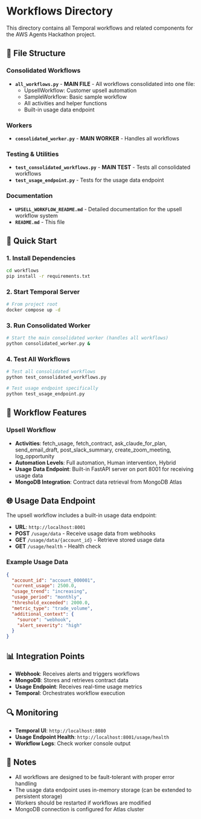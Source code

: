 # Workflows Directory

This directory contains all Temporal workflows and related components for the AWS Agents Hackathon project.

## 📁 File Structure

### Consolidated Workflows
- **`all_workflows.py`** - **MAIN FILE** - All workflows consolidated into one file:
  - UpsellWorkflow: Customer upsell automation
  - SampleWorkflow: Basic sample workflow
  - All activities and helper functions
  - Built-in usage data endpoint

### Workers
- **`consolidated_worker.py`** - **MAIN WORKER** - Handles all workflows

### Testing & Utilities
- **`test_consolidated_workflows.py`** - **MAIN TEST** - Tests all consolidated workflows
- **`test_usage_endpoint.py`** - Tests for the usage data endpoint

### Documentation
- **`UPSELL_WORKFLOW_README.md`** - Detailed documentation for the upsell workflow system
- **`README.md`** - This file

## 🚀 Quick Start

### 1. Install Dependencies
```bash
cd workflows
pip install -r requirements.txt
```

### 2. Start Temporal Server
```bash
# From project root
docker compose up -d
```

### 3. Run Consolidated Worker
```bash
# Start the main consolidated worker (handles all workflows)
python consolidated_worker.py &
```

### 4. Test All Workflows
```bash
# Test all consolidated workflows
python test_consolidated_workflows.py

# Test usage endpoint specifically
python test_usage_endpoint.py
```

## 🔧 Workflow Features

### Upsell Workflow
- **Activities**: fetch_usage, fetch_contract, ask_claude_for_plan, send_email_draft, post_slack_summary, create_zoom_meeting, log_opportunity
- **Automation Levels**: Full automation, Human intervention, Hybrid
- **Usage Data Endpoint**: Built-in FastAPI server on port 8001 for receiving usage data
- **MongoDB Integration**: Contract data retrieval from MongoDB Atlas



## 🌐 Usage Data Endpoint

The upsell workflow includes a built-in usage data endpoint:

- **URL**: `http://localhost:8001`
- **POST** `/usage/data` - Receive usage data from webhooks
- **GET** `/usage/data/{account_id}` - Retrieve stored usage data
- **GET** `/usage/health` - Health check

### Example Usage Data
```json
{
  "account_id": "account_000001",
  "current_usage": 2500.0,
  "usage_trend": "increasing",
  "usage_period": "monthly",
  "threshold_exceeded": 2000.0,
  "metric_type": "trade_volume",
  "additional_context": {
    "source": "webhook",
    "alert_severity": "high"
  }
}
```

## 📊 Integration Points

- **Webhook**: Receives alerts and triggers workflows
- **MongoDB**: Stores and retrieves contract data
- **Usage Endpoint**: Receives real-time usage metrics
- **Temporal**: Orchestrates workflow execution

## 🔍 Monitoring

- **Temporal UI**: `http://localhost:8080`
- **Usage Endpoint Health**: `http://localhost:8001/usage/health`
- **Workflow Logs**: Check worker console output

## 📝 Notes

- All workflows are designed to be fault-tolerant with proper error handling
- The usage data endpoint uses in-memory storage (can be extended to persistent storage)
- Workers should be restarted if workflows are modified
- MongoDB connection is configured for Atlas cluster 